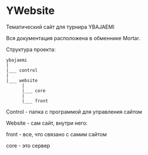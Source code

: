 # YWebsite

Тематический сайт для турнира YBAJAEMI 

Вся документация расположена в обменнике Mortar.

Структура проекта:
```
ybajaemi
|
|___ control
|
|___ website
      |
      |___ core
      |
      |___ front
```
Control - папка с программой для управления сайтом

Website - сам сайт, внутри него:

front - все, что связано с самим сайтом

core - это сервер

